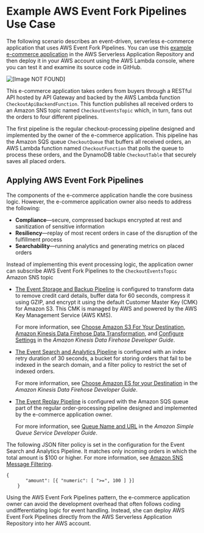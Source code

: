 # Example AWS Event Fork Pipelines Use Case<a name="example-sns-fork-use-case"></a>

The following scenario describes an event\-driven, serverless e\-commerce application that uses AWS Event Fork Pipelines\. You can use this [example e\-commerce application](https://serverlessrepo.aws.amazon.com/applications/arn:aws:serverlessrepo:us-east-1:077246666028:applications~fork-example-ecommerce-checkout-api) in the AWS Serverless Application Repository and then deploy it in your AWS account using the AWS Lambda console, where you can test it and examine its source code in GitHub\.

![\[Image NOT FOUND\]](http://docs.aws.amazon.com/sns/latest/dg/images/sns-fork-example-use-case.png)

This e\-commerce application takes orders from buyers through a RESTful API hosted by API Gateway and backed by the AWS Lambda function `CheckoutApiBackendFunction`\. This function publishes all received orders to an Amazon SNS topic named `CheckoutEventsTopic` which, in turn, fans out the orders to four different pipelines\.

The first pipeline is the regular checkout\-processing pipeline designed and implemented by the owner of the e\-commerce application\. This pipeline has the Amazon SQS queue `CheckoutQueue` that buffers all received orders, an AWS Lambda function named `CheckoutFunction` that polls the queue to process these orders, and the DynamoDB table `CheckoutTable` that securely saves all placed orders\.

## Applying AWS Event Fork Pipelines<a name="applying-sns-fork-pipelines"></a>

The components of the e\-commerce application handle the core business logic\. However, the e\-commerce application owner also needs to address the following:
+ **Compliance**—secure, compressed backups encrypted at rest and sanitization of sensitive information
+ **Resiliency**—replay of most recent orders in case of the disruption of the fulfillment process
+ **Searchability**—running analytics and generating metrics on placed orders

Instead of implementing this event processing logic, the application owner can subscribe AWS Event Fork Pipelines to the `CheckoutEventsTopic` Amazon SNS topic
+ [The Event Storage and Backup Pipeline](sns-fork-pipeline-as-subscriber.md#sns-fork-event-storage-and-backup-pipeline) is configured to transform data to remove credit card details, buffer data for 60 seconds, compress it using GZIP, and encrypt it using the default Customer Master Key \(CMK\) for Amazon S3\. This CMK is managed by AWS and powered by the AWS Key Management Service \(AWS KMS\)\.

  For more information, see [Choose Amazon S3 For Your Destination](https://docs.aws.amazon.com/firehose/latest/dev/create-destination.html#create-destination-s3), [Amazon Kinesis Data Firehose Data Transformation](https://docs.aws.amazon.com/firehose/latest/dev/data-transformation.html), and [Configure Settings](https://docs.aws.amazon.com/firehose/latest/dev/create-configure.html) in the *Amazon Kinesis Data Firehose Developer Guide*\.
+ [The Event Search and Analytics Pipeline](sns-fork-pipeline-as-subscriber.md#sns-fork-event-search-and-analytics-pipeline) is configured with an index retry duration of 30 seconds, a bucket for storing orders that fail to be indexed in the search domain, and a filter policy to restrict the set of indexed orders\.

  For more information, see [Choose Amazon ES for your Destination](https://docs.aws.amazon.com/firehose/latest/dev/create-destination.html#create-destination-elasticsearch) in the *Amazon Kinesis Data Firehose Developer Guide*\.
+ [The Event Replay Pipeline](sns-fork-pipeline-as-subscriber.md#sns-fork-event-replay-pipeline) is configured with the Amazon SQS queue part of the regular order\-processing pipeline designed and implemented by the e\-commerce application owner\.

  For more information, see [Queue Name and URL](https://docs.aws.amazon.com/AWSSimpleQueueService/latest/SQSDeveloperGuide/sqs-general-identifiers.html#queue-name-url) in the *Amazon Simple Queue Service Developer Guide*\.

The following JSON filter policy is set in the configuration for the Event Search and Analytics Pipeline\. It matches only incoming orders in which the total amount is $100 or higher\. For more information, see [Amazon SNS Message Filtering](sns-message-filtering.md)\.

```
{
	   "amount": [{ "numeric": [ ">=", 100 ] }]
	}
```

Using the AWS Event Fork Pipelines pattern, the e\-commerce application owner can avoid the development overhead that often follows coding undifferentiating logic for event handling\. Instead, she can deploy AWS Event Fork Pipelines directly from the AWS Serverless Application Repository into her AWS account\.